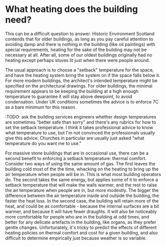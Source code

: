 # What heating does the building need?

This can be a difficult question to answer.  Historic Environment Scotland contends that for older buildings, as long as you pay careful attention to avoiding damp and there is nothing in the building (like oil paintings) with special requirements, heating for the sake of the building may not be necessary at all.  After all, some of our oldest buildings originally had no heating except perhaps stoves lit just when there were people around.  

The usual approach is to choose a "setback" temperature for the space, and have the heating system bring the system on if the space falls below it. For more modern buildings, the architect's intended temperature might be specified on the architectural drawings. For older buildings, the minimal requirement appears to be keeping the building at a high enough temperature to guarantee it will stay above dewpoint, to avoid condensation.  Under UK conditions sometimes the advice is to enforce 7C as a bare minimum for this reason.

:TODO: ask the building services engineers whether design temperatures are sometimes "better safe than sorry" and there's any rubrics for how to set the setback temperature.  I think it takes professional advice to know what temperature to use, but I'm not convinced the professionals usually give this advice.  Churches in particular are usually just asked "what temperature do you want me to use."

For massive stone buildings that are in occasional use, there can be a second benefit to enforcing a setback temperature:  thermal comfort.   Consider two ways of using the same amount of gas.  The first leaves the building cold most of the the time, whacking on the heating to bring up the air temperature when people will be in.  This is what most building operators do.  The second takes the same energy, but applies some of it to enforce a setback temperature that will make the walls warmer, and the rest to raise the air temperature when people are in, but more modestly.  The bigger the difference between the air temperature inside and outside the building, the faster the heat loss.  In the second case, the building will retain more of the heat, and could be as comfortable - because the internal surfaces are a bit warmer, and because it will have fewer draughts.  It will also be noticeably more comfortable for people who are in the building at odd times, and better for any delicate artefacts in the building, like organs, as they prefer gentle changes.  Unfortunately, it's tricky to predict the effects of different heating policies on thermal comfort and cost for a given building, and also difficult to determine empirically just because weather is so variable.